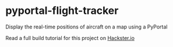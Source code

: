 # pyportal-flight-tracker
Display the real-time positions of aircraft on a map using a PyPortal

Read a full build tutorial for this project on [Hackster.io](https://www.hackster.io/rhammell/pyportal-flight-tracker-0be6b0)

